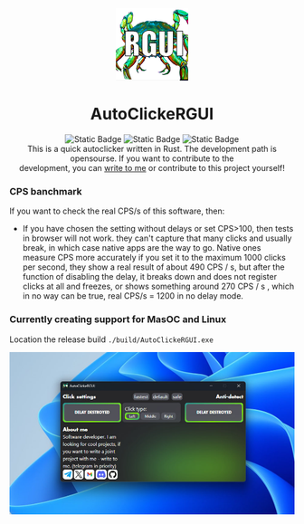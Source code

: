 <div align="center">
  
  ![Logo](src-tauri/icons/128x128.png)
  # AutoClickeRGUI   
  
  ![Static Badge](https://img.shields.io/badge/window-passing-e) ![Static Badge](https://img.shields.io/badge/license-MIT-blue)  ![Static Badge](https://img.shields.io/badge/real_cps-1200-e)   
  This is a quick autoclicker written in Rust.
  The development path is opensourse.
  If you want to contribute to the    
  development, you can [write to me](https://t.me/leofaraf) or contribute to this project yourself!
</div>

### CPS banchmark
If you want to check the real CPS/s of this software, then:
- If you have chosen the setting without delays or set CPS>100, then tests in browser will not work. they can't capture that many clicks and usually break, in which case native apps are the way to go. Native ones measure CPS more accurately if you set it to the maximum 1000 clicks per second, they show a real result of about 490 CPS / s, but after the function of disabling the delay, it breaks down and does not register clicks at all and freezes, or shows something around 270 CPS / s , which in no way can be true, real CPS/s = 1200 in no delay mode.
### Currently creating support for MasOC and Linux
Location the release build `./build/AutoClickeRGUI.exe`

![AutoClickerImage](src/assets/icons/demo.jpg)

